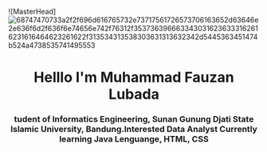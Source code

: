 ![MasterHead]![68747470733a2f2f696d616765732e73717561726573706163652d63646e2e636f6d2f636f6e74656e742f76312f3537363966633430316236333162616231616464623261622f313534313538303631313632342d5445363451474b524a4738535741495553](https://github.com/MuhammadFauzanL/MuhammadFauzanL/assets/141022549/c2b5b59e-e87e-456b-8e7d-59096dcda37d)
<h1 align="center">Helllo I'm Muhammad Fauzan Lubada </h1>
<h3 align="center">tudent of Informatics Engineering, Sunan Gunung Djati State Islamic University, Bandung.Interested  Data Analyst Currently learning Java Lenguange, HTML, CSS 


<!---
MuhammadFauzanL/MuhammadFauzanL is a ✨ special ✨ repository because its `README.md` (this file) appears on your GitHub profile.
You can click the Preview link to take a look at your changes.
--->
